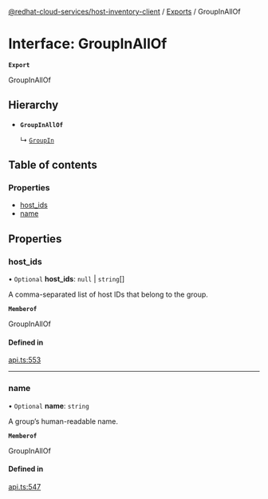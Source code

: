 [@redhat-cloud-services/host-inventory-client](../README.md) / [Exports](../modules.md) / GroupInAllOf

# Interface: GroupInAllOf

**`Export`**

GroupInAllOf

## Hierarchy

- **`GroupInAllOf`**

  ↳ [`GroupIn`](GroupIn.md)

## Table of contents

### Properties

- [host\_ids](GroupInAllOf.md#host_ids)
- [name](GroupInAllOf.md#name)

## Properties

### host\_ids

• `Optional` **host\_ids**: ``null`` \| `string`[]

A comma-separated list of host IDs that belong to the group.

**`Memberof`**

GroupInAllOf

#### Defined in

[api.ts:553](https://github.com/RedHatInsights/javascript-clients/blob/main/packages/host-inventory/api.ts#L553)

___

### name

• `Optional` **name**: `string`

A group’s human-readable name.

**`Memberof`**

GroupInAllOf

#### Defined in

[api.ts:547](https://github.com/RedHatInsights/javascript-clients/blob/main/packages/host-inventory/api.ts#L547)
